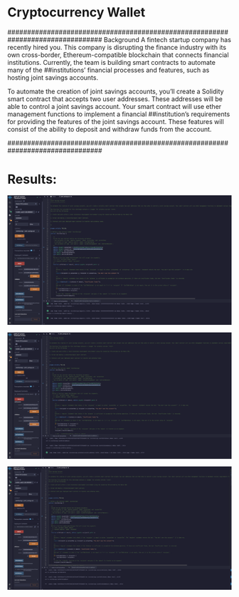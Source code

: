 # Cryptocurrency Wallet

################################################################################
Background
A fintech startup company has recently hired you. This company is disrupting the finance industry with its own cross-border, Ethereum-compatible blockchain that connects financial institutions. Currently, the team is building smart contracts to automate many of the ##institutions’ financial processes and features, such as hosting joint savings accounts.

To automate the creation of joint savings accounts, you’ll create a Solidity smart contract that accepts two user addresses. These addresses will be able to control a joint savings account. Your smart contract will use ether management functions to implement a financial ##institution’s requirements for providing the features of the joint savings account. These features will consist of the ability to deposit and withdraw funds from the account.


################################################################################
# Results:

![Application!](setAccounts.jpg)

![Application!](deposit.jpg)

![Application!](lastwithdraw.jpg)


